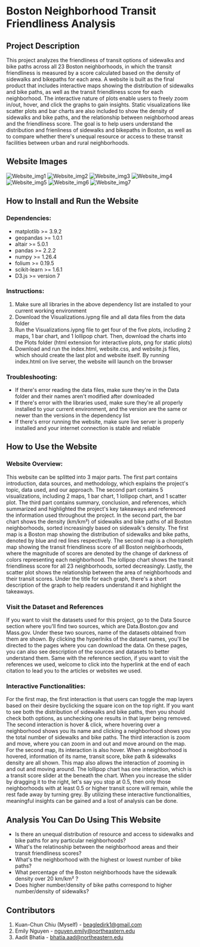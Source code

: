 # Boston Neighborhood Transit Friendliness Analysis
## Project Description
This project analyzes the friendliness of transit options of sidewalks and bike paths across all 23 Boston neighborhoods, in which the transit friendliness is measured by a score calculated based on the density of sidewalks and bikepaths for each area. A website is built as the final product that includes interactive maps showing the distribution of sidewalks and bike paths, as well as the transit friendliness score for each neighborhood. The interactive nature of plots enable users to freely zoom in/out, hover, and click the graphs to gain insights. Static visualizations like scatter plots and bar charts are also included to show the density of sidewalks and bike paths, and the relationship between neighborhood areas and the friendliness score. The goal is to help users understand the distribution and frienliness of sidewalks and bikepaths in Boston, as well as to compare whether there's unequal resource or access to these transit facilities between urban and rural neighborhoods. 

## Website Images
![Website_img1](https://github.com/user-attachments/assets/4df23ef0-adb1-49e5-831c-c606bfa6614c)
![Website_img2](https://github.com/user-attachments/assets/aa791980-3c22-4a2e-a2f4-70e273814468)
![Website_img3](https://github.com/user-attachments/assets/852239e3-310f-4d09-9ea7-f5ee1204b6ac)
![Website_img4](https://github.com/user-attachments/assets/b6023b85-3288-4cb4-b36e-d68e4cbfc20a)
![Website_img5](https://github.com/user-attachments/assets/0c9c4d72-8012-4c20-9eea-c0287a331490)
![Website_img6](https://github.com/user-attachments/assets/051d4f4e-ba9d-4087-8d25-b3aefdbf5d4c)
![Website_img7](https://github.com/user-attachments/assets/24f84cee-0023-48b1-a925-419a8d403b08)

## How to Install and Run the Website
### Dependencies:
  - matplotlib >= 3.9.2
  - geopandas >= 1.0.1
  - altair >= 5.0.1
  - pandas >= 2.2.2
  - numpy >= 1.26.4
  - folium >= 0.19.5
  - scikit-learn >= 1.6.1
  - D3.js >= version 7

### Instructions:
  1. Make sure all libraries in the above dependency list are installed to your current working environment
  2. Download the Visualizations.iypng file and all data files from the data folder
  3. Run the Visualizations.iypng file to get four of the five plots, including 2 maps, 1 bar chart, and 1 lollipop chart. Then, download the charts into the Plots folder (html extension for interactive plots, png for static plots)
  4. Download and run the index.html, website.css, and website.js files, which should create the last plot and website itself. By running index.html on live server, the website will launch on the browser

### Troubleshooting:
  - If there's error reading the data files, make sure they're in the Data folder and their names aren't modified after downloaded
  - If there's error with the libraries used, make sure they're all properly installed to your current environment, and the version are the same or newer than the versions in the dependency list
  - If there's error running the website, make sure live server is properly installed and your internet connection is stable and reliable

## How to Use the Website
### Website Overview:
This website can be splitted into 3 major parts. The first part contains introduction, data sources, and methodology, which explains the project's topic, data used, and our approach. The second part contains 5 visualizations, including 2 maps, 1 bar chart, 1 lollipop chart, and 1 scatter plot. The third part contains summary, conclusion, and references, which summarized and highlighted the project's key takeaways and referenced the information used throughout the project. In the second part, the bar chart shows the density (km/km²) of sidewalks and bike paths of all Boston neighborhoods, sorted increasingly based on sidewalk's density. The first map is a Boston map showing the distribution of sidewalks and bike paths, denoted by blue and red lines respectively. The second map is a choropleth map showing the transit friendliness score of all Boston neighborhoods, where the magnitude of scores are denoted by the change of darkness of colors representing each neighborhood. The lollipop chart shows the transit friendliness score for all 23 neighborhoods, sorted decreasingly. Lastly, the scatter plot shows the relationship between the area of neighborhoods and their transit scores. Under the title for each graph, there's a short description of the graph to help readers understand it and highlight the takeaways.

### Visit the Dataset and References
If you want to visit the datasets used for this project, go to the Data Source section where you'll find two sources, which are Data.Boston.gov and Mass.gov. Under these two sources, name of the datasets obtained from them are shown. By clicking the hyperlniks of the dataset names, you'll be directed to the pages where you can download the data. On these pages, you can also see description of the sources and datasets to better understand them. Same with the reference section, if you want to visit the references we used, welcome to click into the hyperlink at the end of each citation to lead you to the articles or websites we used.

### Interactive Functionalities:
For the first map, the first interaction is that users can toggle the map layers based on their desire byclicking the square icon on the top right. If you want to see both the distribution of sidewalks and bike paths, then you should check both options, as unchecking one results in that layer being removed. The second interaction is hover & click, where hovering over a neighborhood shows you its name and clicking a neighborhood shows you the total number of sidewalks and bike paths. The third interaction is zoom and move, where you can zoom in and out and move around on the map. For the second map, its interaction is also hover. When a neighborhood is hovered, information of its name, transit score, bike path & sidewalks density are all shown. This map also allows the interaction of zooming in and out and moving around. The lollipop chart has one interaction, which is a transit score slider at the beneath the chart. When you increase the slider by dragging it to the right, let's say you stop at 0.5, then only those neighborhoods with at least 0.5 or higher transit score will remain, while the rest fade away by turning grey. By utilizing these interactive functionalities, meaningful insights can be gained and a lost of analysis can be done.

## Analysis You Can Do Using This Website
- Is there an unequal distribution of resource and access to sidewalks and bike paths for any particular neighborhoods?
- What's the relatinoship between the neighborhood areas and their transit friendliness scores?
- What's the neighborhood with the highest or lowest number of bike paths?
- What percentage of the Boston neighborhoods have the sidewalk density over 20 km/km² ?
- Does higher number/density of bike paths correspond to higher number/density of sidewalks?

## Contributors
1. Kuan-Chun Chiu (Myself) - beagledirk1@gmail.com
2. Emily Nguyen - nguyen.emily@northeastern.edu
3. Aadit Bhatia - bhatia.aad@northeastern.edu
